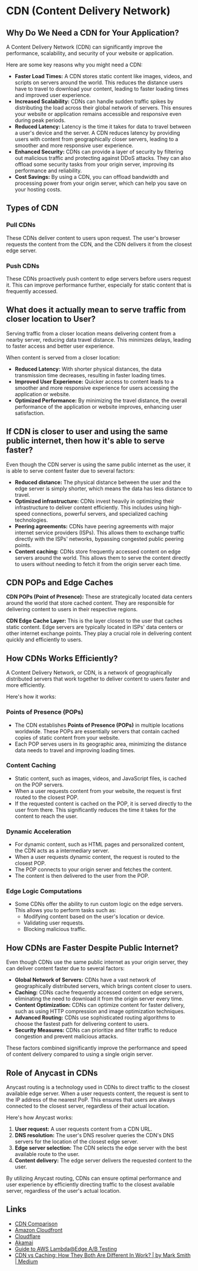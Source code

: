 # CDN (Content Delivery Network)

## Why Do We Need a CDN for Your Application?

A Content Delivery Network (CDN) can significantly improve the performance, scalability, and security of your website or application.

Here are some key reasons why you might need a CDN:

- **Faster Load Times:** A CDN stores static content like images, videos, and scripts on servers around the world. This reduces the distance users have to travel to download your content, leading to faster loading times and improved user experience.
- **Increased Scalability:** CDNs can handle sudden traffic spikes by distributing the load across their global network of servers. This ensures your website or application remains accessible and responsive even during peak periods.
- **Reduced Latency:** Latency is the time it takes for data to travel between a user's device and the server. A CDN reduces latency by providing users with content from geographically closer servers, leading to a smoother and more responsive user experience.
- **Enhanced Security:** CDNs can provide a layer of security by filtering out malicious traffic and protecting against DDoS attacks. They can also offload some security tasks from your origin server, improving its performance and reliability.
- **Cost Savings:** By using a CDN, you can offload bandwidth and processing power from your origin server, which can help you save on your hosting costs.

## Types of CDN

### Pull CDNs

These CDNs deliver content to users upon request. The user's browser requests the content from the CDN, and the CDN delivers it from the closest edge server.

### Push CDNs

These CDNs proactively push content to edge servers before users request it. This can improve performance further, especially for static content that is frequently accessed.

## What does it actually mean to serve traffic from closer location to User?

Serving traffic from a closer location means delivering content from a nearby server, reducing data travel distance. This minimizes delays, leading to faster access and better user experience.

When content is served from a closer location:

- **Reduced Latency:** With shorter physical distances, the data transmission time decreases, resulting in faster loading times.
- **Improved User Experience:** Quicker access to content leads to a smoother and more responsive experience for users accessing the application or website.
- **Optimized Performance:** By minimizing the travel distance, the overall performance of the application or website improves, enhancing user satisfaction.

## If CDN is closer to user and using the same public internet, then how it's able to serve faster?

Even though the CDN server is using the same public internet as the user, it is able to serve content faster due to several factors:

- **Reduced distance:** The physical distance between the user and the edge server is simply shorter, which means the data has less distance to travel.
- **Optimized infrastructure:** CDNs invest heavily in optimizing their infrastructure to deliver content efficiently. This includes using high-speed connections, powerful servers, and specialized caching technologies.
- **Peering agreements:** CDNs have peering agreements with major internet service providers (ISPs). This allows them to exchange traffic directly with the ISPs' networks, bypassing congested public peering points.
- **Content caching:** CDNs store frequently accessed content on edge servers around the world. This allows them to serve the content directly to users without needing to fetch it from the origin server each time.

## CDN POPs and Edge Caches

**CDN POPs (Point of Presence):** These are strategically located data centers around the world that store cached content. They are responsible for delivering content to users in their respective regions.

**CDN Edge Cache Layer:** This is the layer closest to the user that caches static content. Edge servers are typically located in ISPs' data centers or other internet exchange points. They play a crucial role in delivering content quickly and efficiently to users.

## How CDNs Works Efficiently?

A Content Delivery Network, or CDN, is a network of geographically distributed servers that work together to deliver content to users faster and more efficiently.

Here's how it works:

### Points of Presence (POPs)

- The CDN establishes **Points of Presence (POPs)** in multiple locations worldwide. These POPs are essentially servers that contain cached copies of static content from your website.
- Each POP serves users in its geographic area, minimizing the distance data needs to travel and improving loading times.

### Content Caching

- Static content, such as images, videos, and JavaScript files, is cached on the POP servers.
- When a user requests content from your website, the request is first routed to the closest POP.
- If the requested content is cached on the POP, it is served directly to the user from there. This significantly reduces the time it takes for the content to reach the user.

### Dynamic Acceleration

- For dynamic content, such as HTML pages and personalized content, the CDN acts as a intermediary server.
- When a user requests dynamic content, the request is routed to the closest POP.
- The POP connects to your origin server and fetches the content.
- The content is then delivered to the user from the POP.

### Edge Logic Computations

- Some CDNs offer the ability to run custom logic on the edge servers. This allows you to perform tasks such as:
    - Modifying content based on the user's location or device.
    - Validating user requests.
    - Blocking malicious traffic.

## How CDNs are Faster Despite Public Internet?

Even though CDNs use the same public internet as your origin server, they can deliver content faster due to several factors:

- **Global Network of Servers:** CDNs have a vast network of geographically distributed servers, which brings content closer to users.
- **Caching:** CDNs cache frequently accessed content on edge servers, eliminating the need to download it from the origin server every time.
- **Content Optimization:** CDNs can optimize content for faster delivery, such as using HTTP compression and image optimization techniques.
- **Advanced Routing:** CDNs use sophisticated routing algorithms to choose the fastest path for delivering content to users.
- **Security Measures:** CDNs can prioritize and filter traffic to reduce congestion and prevent malicious attacks.

These factors combined significantly improve the performance and speed of content delivery compared to using a single origin server.

## Role of Anycast in CDNs

Anycast routing is a technology used in CDNs to direct traffic to the closest available edge server. When a user requests content, the request is sent to the IP address of the nearest PoP. This ensures that users are always connected to the closest server, regardless of their actual location.

Here's how Anycast works:

1. **User request:** A user requests content from a CDN URL.
2. **DNS resolution:** The user's DNS resolver queries the CDN's DNS servers for the location of the closest edge server.
3. **Edge server selection:** The CDN selects the edge server with the best available route to the user.
4. **Content delivery:** The edge server delivers the requested content to the user.

By utilizing Anycast routing, CDNs can ensure optimal performance and user experience by efficiently directing traffic to the closest available server, regardless of the user's actual location.

## Links

- [CDN Comparison](cloud/others/cdn-comparison.md)
- [Amazon Cloudfront](cloud/aws/networking-content-delivery/amazon-cloudfront.md)
- [Cloudflare](cloud/others/cloudflare.md)
- [Akamai](cloud/others/akamai.md)
- [Guide to AWS Lambda@Edge A/B Testing](https://www.toptal.com/aws/ab-testing-with-aws-lambda-at-edge)
- [CDN vs Caching: How They Both Are Different In Work? | by Mark Smith | Medium](https://zrix.medium.com/cdn-vs-caching-how-they-both-are-different-in-work-efd8db89e139)
